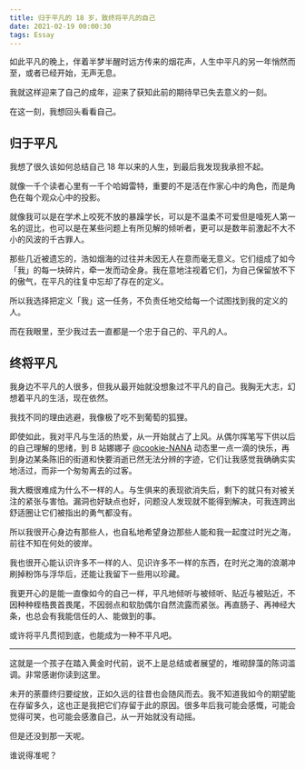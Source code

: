 ```yaml
---
title: 归于平凡的 18 岁，致终将平凡的自己
date: 2021-02-19 00:00:30
tags: Essay
---
```


如此平凡的晚上，伴着半梦半醒时远方传来的烟花声，人生中平凡的另一年悄然而至，或者已经开始，无声无息。

我就这样迎来了自己的成年，迎来了获知此前的期待早已失去意义的一刻。

在这一刻，我想回头看看自己。

<!-- more -->

## 归于平凡

我想了很久该如何总结自己 18 年以来的人生，到最后我发现我承担不起。

就像一千个读者心里有一千个哈姆雷特，重要的不是活在作家心中的角色，而是角色在每个观众心中的投影。

就像我可以是在学术上咬死不放的暴躁学长，可以是不温柔不可爱但是噎死人第一名的逗比，也可以是在某些问题上有所见解的倾听者，更可以是数年前激起不大不小的风波的千古罪人。

那些几近被遗忘的，浩如烟海的过往并未因无人在意而毫无意义。它们组成了如今「我」的每一块碎片，牵一发而动全身。我在意地注视着它们，为自己保留放不下的傲气，在平凡的往复中忘却了存在的定义。

所以我选择把定义「我」这一任务，不负责任地交给每一个试图找到我的定义的人。

而在我眼里，至少我过去一直都是一个忠于自己的、平凡的人。

## 终将平凡

我身边不平凡的人很多，但我从最开始就没想象过不平凡的自己。我胸无大志，幻想着平凡的生活，现在依然。

我找不同的理由逃避，我像极了吃不到葡萄的狐狸。

即使如此，我对平凡与生活的热爱，从一开始就占了上风。从偶尔挥笔写下供以后的自己理解的思绪，到 B 站娜娜子 [@cookie-NANA](https://space.bilibili.com/30751170) 动态里一点一滴的快乐，再到身边某条陈旧的街道和快要消逝已然无法分辨的字迹，它们让我感觉我确确实实地活过，而非一个匆匆离去的过客。

我大概很难成为什么不一样的人。与生俱来的表现欲消失后，剩下的就只有对被关注的紧张与害怕。漏洞也好缺点也好，问题没人发现就不能得到解决，可我连跨出舒适圈让它们被指出的勇气都没有。

所以我很开心身边有那些人，也自私地希望身边那些人能和我一起度过时光之海，前往不知在何处的彼岸。

我也很开心能认识许多不一样的人、见识许多不一样的东西，在时光之海的浪潮冲刷掉粉饰与浮华后，还能让我留下一些用以珍藏。

我更开心的是能一直像如今的自己一样，平凡地倾听与被倾听、贴近与被贴近，不因种种桎梏畏首畏尾，不因弱点和软肋偶尔自然流露而紧张。再直肠子、再神经大条，也总会有我能信任的人、能做到的事。

或许将平凡贯彻到底，也能成为一种不平凡吧。

***

这就是一个孩子在踏入黄金时代前，说不上是总结或者展望的，堆砌辞藻的陈词滥调。非常感谢你读到这里。

未开的荼蘼终归要绽放，正如久远的往昔也会随风而去。我不知道我如今的期望能在存留多久，这也正是我把它们存留于此的原因。很多年后我可能会感慨，可能会觉得可笑，也可能会感激自己，从一开始就没有动摇。

但是还没到那一天呢。

谁说得准呢？